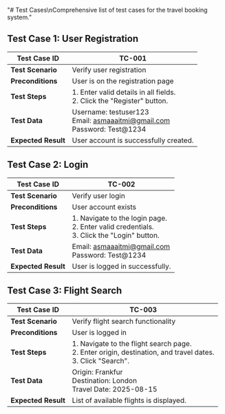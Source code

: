 "# Test Cases\nComprehensive list of test cases for the travel booking system." 
## Test Case 1: User Registration
| **Test Case ID**  | TC-001                          |
|-------------------|---------------------------------|
| **Test Scenario** | Verify user registration       |
| **Preconditions** | User is on the registration page |
| **Test Steps**    | 1. Enter valid details in all fields. <br> 2. Click the "Register" button. |
| **Test Data**     | Username: testuser123 <br> Email: asmaaaitmi@gmail.com <br> Password: Test@1234 |
| **Expected Result** | User account is successfully created. |

## Test Case 2: Login
| **Test Case ID**  | TC-002                          |
|-------------------|---------------------------------|
| **Test Scenario** | Verify user login              |
| **Preconditions** | User account exists            |
| **Test Steps**    | 1. Navigate to the login page. <br> 2. Enter valid credentials. <br> 3. Click the "Login" button. |
| **Test Data**     | Email: asmaaaitmi@gmail.com <br> Password: Test@1234 |
| **Expected Result** | User is logged in successfully. |

## Test Case 3: Flight Search
| **Test Case ID**  | TC-003                          |
|-------------------|---------------------------------|
| **Test Scenario** | Verify flight search functionality |
| **Preconditions** | User is logged in              |
| **Test Steps**    | 1. Navigate to the flight search page. <br> 2. Enter origin, destination, and travel dates. <br> 3. Click "Search". |
| **Test Data**     | Origin: Frankfur <br> Destination: London <br> Travel Date: 2025-08-15 |
| **Expected Result** | List of available flights is displayed. |
